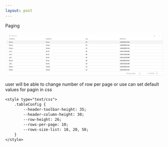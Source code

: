 ```yaml
---
layout: post
---
```

Paging

![Picture example](https://raw.githubusercontent.com/kupolua/json-to-table/presentation/html/screenshot-with-paging-page-two.png)

user will be able to change number of row per page
or
use can set default values for pagin in css

```
<style type="text/css">
    .tableConfig {
        --header-toolbar-height: 35;
        --header-column-height: 30;
        --row-height: 26;
        --rows-per-page: 10;
        --rows-size-list: 10, 20, 50;
    }
</style>
```
